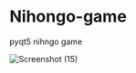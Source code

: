# Nihongo-game
pyqt5 nihngo game


![Screenshot (15)](https://github.com/user-attachments/assets/3644362d-6652-4a26-b03b-97adf35b366f)
